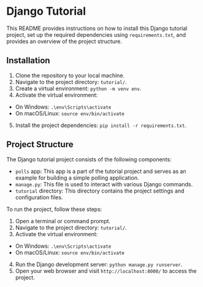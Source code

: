 # Django Tutorial

This README provides instructions on how to install this Django tutorial project, set up the required dependencies using `requirements.txt`, and provides an overview of the project structure.

## Installation

1. Clone the repository to your local machine.
2. Navigate to the project directory: `tutorial/`.
3. Create a virtual environment: `python -m venv env`.
4. Activate the virtual environment:
  - On Windows: `.\env\Scripts\activate`
  - On macOS/Linux: `source env/bin/activate`
5. Install the project dependencies: `pip install -r requirements.txt`.

## Project Structure

The Django tutorial project consists of the following components:

- `polls` app: This app is a part of the tutorial project and serves as an example for building a simple polling application.
- `manage.py`: This file is used to interact with various Django commands.
- `tutorial` directory: This directory contains the project settings and configuration files.

To run the project, follow these steps:

1. Open a terminal or command prompt.
2. Navigate to the project directory: `tutorial/`.
3. Activate the virtual environment:
  - On Windows: `.\env\Scripts\activate`
  - On macOS/Linux: `source env/bin/activate`
4. Run the Django development server: `python manage.py runserver`.
5. Open your web browser and visit `http://localhost:8000/` to access the project.
